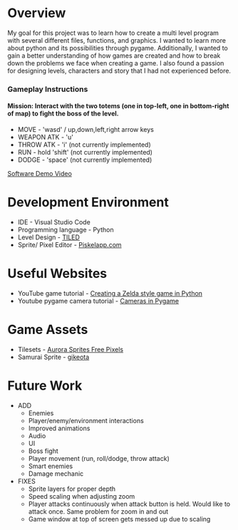 # Overview

My goal for this project was to learn how to create a multi level program with several different files, functions, and graphics. I wanted to learn more about python and its possibilities through pygame. Additionally, I wanted to gain a better understanding of how games are created and how to break down the problems we face when creating a game. I also found a passion for designing levels, characters and story that I had not experienced before.

### Gameplay Instructions
#### Mission: Interact with the two totems (one in top-left, one in bottom-right of map) to fight the boss of the level.

- MOVE - 'wasd' / up,down,left,right arrow keys
- WEAPON ATK - 'u'
- THROW ATK - 'i' (not currently implemented)
- RUN - hold 'shift' (not currently implemented)
- DODGE - 'space' (not currently implemented) 

[Software Demo Video](http://youtube.link.goes.here)

# Development Environment

* IDE - Visual Studio Code
* Programming language - Python
* Level Design - [TILED](https://www.mapeditor.org/)
* Sprite/ Pixel Editor - [Piskelapp.com](https://www.piskelapp.com/p/create/sprite)

# Useful Websites

* YouTube game tutorial - [Creating a Zelda style game in Python](https://www.youtube.com/watch?v=QU1pPzEGrqw&t=5871s)
* Youtube pygame camera tutorial - [Cameras in Pygame](https://www.youtube.com/watch?v=u7LPRqrzry8)

# Game Assets
* Tilesets - [Aurora Sprites Free Pixels](https://aurora-sprites.wixsite.com/main?lang=en)
* Samurai Sprite - [gikeota](https://gikeota.itch.io/japanese-samurai-character)

# Future Work

* ADD
    - Enemies
    - Player/enemy/environment interactions
    - Improved animations
    - Audio
    - UI
    - Boss fight
    - Player movement (run, roll/dodge, throw attack)
    - Smart enemies 
    - Damage mechanic
* FIXES
    - Sprite layers for proper depth
    - Speed scaling when adjusting zoom
    - Player attacks continuously when attack button is held. Would like to attack once. Same problem for zoom in and out
    - Game window at top of screen gets messed up due to scaling